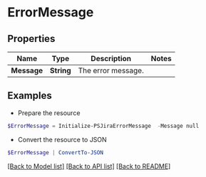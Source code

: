 # ErrorMessage
## Properties

Name | Type | Description | Notes
------------ | ------------- | ------------- | -------------
**Message** | **String** | The error message. | 

## Examples

- Prepare the resource
```powershell
$ErrorMessage = Initialize-PSJiraErrorMessage  -Message null
```

- Convert the resource to JSON
```powershell
$ErrorMessage | ConvertTo-JSON
```

[[Back to Model list]](../README.md#documentation-for-models) [[Back to API list]](../README.md#documentation-for-api-endpoints) [[Back to README]](../README.md)

